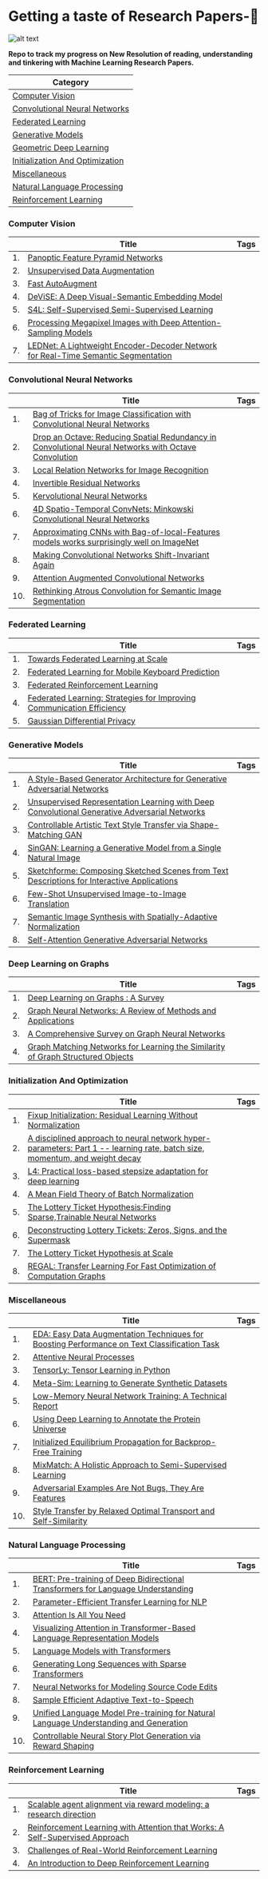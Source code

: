 # **Getting a taste of Research Papers-💯**

![alt text](https://encrypted-tbn0.gstatic.com/images?q=tbn:ANd9GcQzoY5RWPO4HIgxfyVnb4ZEUONYkBD7g6JOhxmnfjkGlKoAeZYSEQ)

**Repo to track my progress on New Resolution of reading, understanding and tinkering with Machine Learning Research Papers.**


|Category  |
|---       |
|[Computer Vision](#computer-vision)|
|[Convolutional Neural Networks](#convolutional-neural-networks)|
|[Federated Learning](#federated-learning)|
|[Generative Models](#generative-models)|
|[Geometric Deep Learning](#geometric-deep-learning) | 
|[Initialization And Optimization](#initialization-and-optimization) |
|[Miscellaneous](#miscellaneous)|
|[Natural Language Processing](#natural-language-processing)|
|[Reinforcement Learning](#reinforcement-learning)|


### Computer Vision
||Title|Tags|
|---|---|---|
|1.|[Panoptic Feature Pyramid Networks](https://arxiv.org/pdf/1901.02446.pdf)| 
|2.|[Unsupervised Data Augmentation](https://arxiv.org/pdf/1904.12848.pdf)
|3.|[Fast AutoAugment](https://arxiv.org/pdf/1905.00397.pdf)|
|4.|[DeViSE: A Deep Visual-Semantic Embedding Model](https://static.googleusercontent.com/media/research.google.com/en//pubs/archive/41473.pdf)|
|5.|[S4L: Self-Supervised Semi-Supervised Learning](https://arxiv.org/pdf/1905.03670.pdf)|
|6.|[Processing Megapixel Images with Deep Attention-Sampling Models](https://arxiv.org/pdf/1905.03711.pdf)
|7.|[LEDNet: A Lightweight Encoder-Decoder Network for Real-Time Semantic Segmentation](https://arxiv.org/pdf/1905.02423v1.pdf)

### Convolutional Neural Networks
||Title |Tags|
|---|---|---|
|1.|[Bag of Tricks for Image Classification with Convolutional Neural Networks](https://arxiv.org/pdf/1812.01187.pdf)| 
|2.|[Drop an Octave: Reducing Spatial Redundancy in Convolutional Neural Networks with Octave Convolution](https://arxiv.org/pdf/1904.05049.pdf)|
|3.|[Local Relation Networks for Image Recognition](https://arxiv.org/pdf/1904.11491.pdf)|
|4.|[Invertible Residual Networks](https://arxiv.org/pdf/1811.00995.pdf)
|5.|[Kervolutional Neural Networks](https://arxiv.org/pdf/1904.03955.pdf)|
|6.|[4D Spatio-Temporal ConvNets: Minkowski Convolutional Neural Networks](https://arxiv.org/pdf/1904.08755.pdf)
|7.|[Approximating CNNs with Bag-of-local-Features models works surprisingly well on ImageNet](https://openreview.net/pdf?id=SkfMWhAqYQ)
|8.|[Making Convolutional Networks Shift-Invariant Again](https://arxiv.org/pdf/1904.11486.pdf)
|9.|[Attention Augmented Convolutional Networks](https://arxiv.org/pdf/1904.09925.pdf)
|10.|[Rethinking Atrous Convolution for Semantic Image Segmentation](https://arxiv.org/pdf/1706.05587.pdf)

### Federated Learning
||Title |Tags|
|---|---|---|
|1.|[Towards Federated Learning at Scale](https://arxiv.org/pdf/1902.01046.pdf)||
|2.|[Federated Learning for Mobile Keyboard Prediction](https://arxiv.org/pdf/1811.03604.pdf)|
|3.|[Federated Reinforcement Learning](https://arxiv.org/pdf/1901.08277.pdf)|
|4.|[Federated Learning: Strategies for Improving Communication Efficiency](https://arxiv.org/pdf/1610.05492.pdf)|
|5.|[Gaussian Differential Privacy](https://arxiv.org/pdf/1905.02383.pdf)|

### Generative Models
||Title|Tags|
|---|---|---|
|1.|[A Style-Based Generator Architecture for Generative Adversarial Networks ](https://arxiv.org/pdf/1812.04948.pdf)|
|2.|[Unsupervised Representation Learning with Deep Convolutional Generative Adversarial Networks](https://arxiv.org/pdf/1511.06434.pdf)
|3.|[Controllable Artistic Text Style Transfer via Shape-Matching GAN](https://arxiv.org/pdf/1905.01354.pdf)|
|4.|[SinGAN: Learning a Generative Model from a Single Natural Image](https://arxiv.org/pdf/1905.01164.pdf)|
|5.|[Sketchforme: Composing Sketched Scenes from Text Descriptions for Interactive Applications](https://arxiv.org/pdf/1904.04399.pdf)|
|6.|[Few-Shot Unsupervised Image-to-Image Translation](https://arxiv.org/pdf/1905.01723.pdf)
|7.|[Semantic Image Synthesis with Spatially-Adaptive Normalization](https://arxiv.org/pdf/1903.07291.pdf)
|8.|[Self-Attention Generative Adversarial Networks](https://arxiv.org/pdf/1805.08318v1.pdf)

### Deep Learning on Graphs
||Title|Tags|
|---|---|---|
|1.|[Deep Learning on Graphs : A Survey](https://arxiv.org/abs/1812.04202)    |  
|2.|[Graph Neural Networks: A Review of Methods and Applications](https://arxiv.org/abs/1812.08434)    |	  
|3.|[A Comprehensive Survey on Graph Neural Networks](https://arxiv.org/abs/1901.00596)    |	 
|4.|[Graph Matching Networks for Learning the Similarity of Graph Structured Objects](https://arxiv.org/pdf/1904.12787.pdf)|

### Initialization And Optimization
||Title|Tags|
|---|---|---|
|1.|[Fixup Initialization: Residual Learning Without Normalization](https://arxiv.org/pdf/1901.09321.pdf)|
|2.|[A disciplined approach to neural network hyper-parameters: Part 1 -- learning rate, batch size, momentum, and weight decay](https://arxiv.org/pdf/1803.09820.pdf)
|3.|[L4: Practical loss-based stepsize adaptation for deep learning](https://arxiv.org/pdf/1802.05074.pdf)|
|4.|[A Mean Field Theory of Batch Normalization](https://arxiv.org/pdf/1902.08129.pdf)
|5.|[The Lottery Ticket Hypothesis:Finding Sparse,Trainable Neural Networks](https://arxiv.org/pdf/1803.03635.pdf)|
|6.|[Deconstructing Lottery Tickets: Zeros, Signs, and the Supermask](https://arxiv.org/pdf/1905.01067.pdf)|
|7.|[The Lottery Ticket Hypothesis at Scale](https://arxiv.org/pdf/1903.01611.pdf)|
|8.|[REGAL: Transfer Learning For Fast Optimization of Computation Graphs](https://arxiv.org/pdf/1905.02494.pdf)

### Miscellaneous
||Title|Tags|
|---|---|---|
|1.|[EDA: Easy Data Augmentation Techniques for Boosting Performance on Text Classification Task](https://arxiv.org/pdf/1901.11196.pdf)|
|2.|[Attentive Neural Processes](https://arxiv.org/pdf/1901.05761.pdf)|
|3.|[TensorLy: Tensor Learning in Python](https://arxiv.org/pdf/1610.09555.pdf)|
|4.|[Meta-Sim: Learning to Generate Synthetic Datasets](https://arxiv.org/pdf/1904.11621.pdf)|
|5.|[Low-Memory Neural Network Training: A Technical Report](https://arxiv.org/pdf/1904.10631.pdf)|
|6.|[Using Deep Learning to Annotate the Protein Universe](https://www.biorxiv.org/content/biorxiv/early/2019/05/04/626507.full.pdf)|
|7.|[Initialized Equilibrium Propagation for Backprop-Free Training](https://openreview.net/pdf?id=B1GMDsR5tm)
|8.|[MixMatch: A Holistic Approach to Semi-Supervised Learning](https://arxiv.org/pdf/1905.02249.pdf)|
|9.|[Adversarial Examples Are Not Bugs, They Are Features](https://arxiv.org/pdf/1905.02175.pdf)
|10.|[Style Transfer by Relaxed Optimal Transport and Self-Similarity](https://arxiv.org/pdf/1904.12785.pdf)

### Natural Language Processing
||Title  |Tags|
|--- |---     |---|
|1.|[BERT: Pre-training of Deep Bidirectional Transformers for Language Understanding](https://paperswithcode.com/paper/bert-pre-training-of-deep-bidirectional2)|
|2.|[Parameter-Efficient Transfer Learning for NLP](https://arxiv.org/pdf/1902.00751.pdf)|
|3.|[Attention Is All You Need](https://arxiv.org/pdf/1706.03762.pdf)|
|4.|[Visualizing Attention in Transformer-Based Language Representation Models](https://arxiv.org/pdf/1904.02679.pdf)|
|5.|[Language Models with Transformers](https://arxiv.org/pdf/1904.09408.pdf)
|6.|[Generating Long Sequences with Sparse Transformers](https://d4mucfpksywv.cloudfront.net/Sparse_Transformer/sparse_transformers.pdf)
|7.|[Neural Networks for Modeling Source Code Edits](https://arxiv.org/pdf/1904.02818.pdf)
|8.|[Sample Efficient Adaptive Text-to-Speech](https://openreview.net/pdf?id=rkzjUoAcFX)
|9.|[Unified Language Model Pre-training for Natural Language Understanding and Generation](https://arxiv.org/pdf/1905.03197.pdf)
|10.|[Controllable Neural Story Plot Generation via Reward Shaping](https://arxiv.org/pdf/1809.10736.pdf)|

### Reinforcement Learning
||Title|Tags|
|---|---|---|
|1.   |[Scalable agent alignment via reward modeling: a research direction](https://arxiv.org/pdf/1811.07871) | 
|2.|[Reinforcement Learning with Attention that Works: A Self-Supervised Approach](https://arxiv.org/pdf/1904.03367.pdf)|
|3.|[Challenges of Real-World Reinforcement Learning](https://arxiv.org/pdf/1904.12901.pdf)|
|4.|[An Introduction to Deep Reinforcement Learning](https://arxiv.org/pdf/1811.12560.pdf)|
